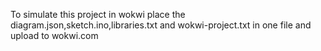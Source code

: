 To simulate this project in wokwi place the diagram.json,sketch.ino,libraries.txt and wokwi-project.txt in one file and upload to wokwi.com
